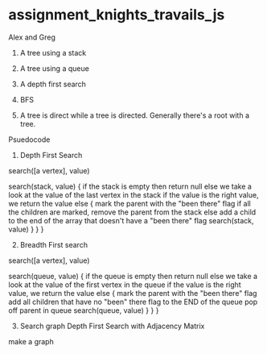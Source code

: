 # assignment_knights_travails_js

Alex and Greg

1. A tree using a stack

2. A tree using a queue

3. A depth first search

4. BFS

5. A tree is direct while a tree is directed. Generally there's a root with a tree.

Psuedocode

1. Depth First Search

search([a vertex], value)

search(stack, value) {
  if the stack is empty then return null
  else we take a look at the value of the last vertex in the stack
    if the value is the right value, we return the value
    else  {
      mark the parent with the "been there" flag
      if all the children are marked, remove the parent from the stack
      else add a child to the end of the array that doesn't have a "been there" flag
      search(stack, value)
    }
  }
}

2. Breadth First search

search([a vertex], value)

search(queue, value) {
  if the queue is empty then return null
  else we take a look at the value of the first vertex in the queue
    if the value is the right value, we return the value
    else  {
      mark the parent with the "been there" flag
      add all children that have no "been" there flag to the END of the queue
      pop off parent in queue
      search(queue, value)
    }
  }
}

3. Search graph Depth First Search with Adjacency Matrix

make a graph
